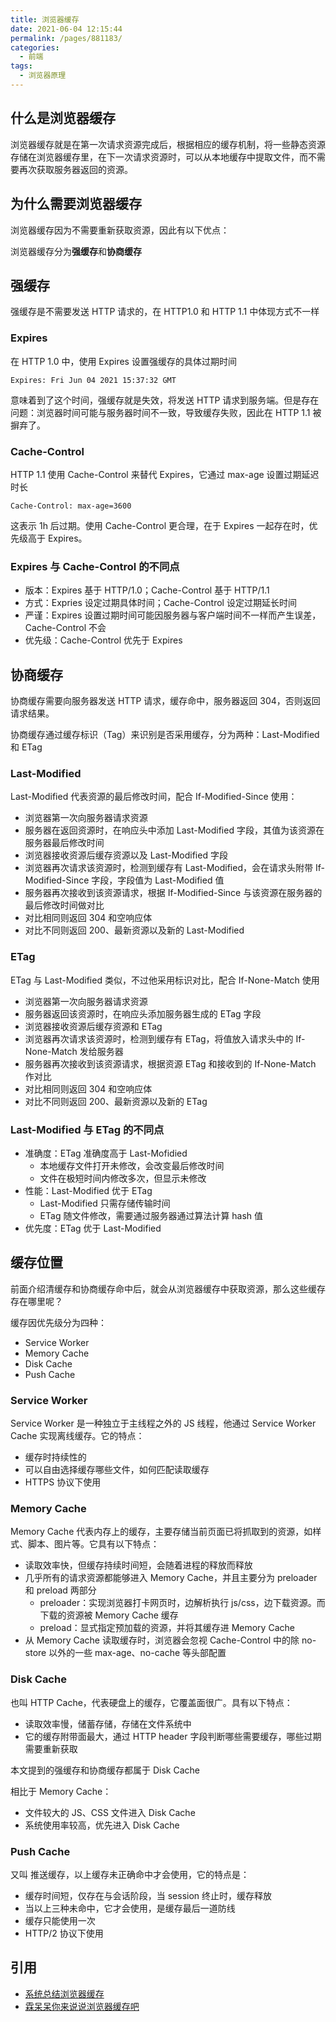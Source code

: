 ```yaml
---
title: 浏览器缓存
date: 2021-06-04 12:15:44
permalink: /pages/881183/
categories:
  - 前端
tags:
  - 浏览器原理
---
```

## 什么是浏览器缓存
浏览器缓存就是在第一次请求资源完成后，根据相应的缓存机制，将一些静态资源存储在浏览器缓存里，在下一次请求资源时，可以从本地缓存中提取文件，而不需要再次获取服务器返回的资源。

## 为什么需要浏览器缓存
浏览器缓存因为不需要重新获取资源，因此有以下优点：

浏览器缓存分为**强缓存**和**协商缓存**

## 强缓存
强缓存是不需要发送 HTTP 请求的，在 HTTP1.0 和 HTTP 1.1 中体现方式不一样

### Expires
在 HTTP 1.0 中，使用 Expires 设置强缓存的具体过期时间
```
Expires: Fri Jun 04 2021 15:37:32 GMT
```
意味着到了这个时间，强缓存就是失效，将发送 HTTP 请求到服务端。但是存在问题：浏览器时间可能与服务器时间不一致，导致缓存失败，因此在 HTTP 1.1 被摒弃了。

### Cache-Control
HTTP 1.1 使用 Cache-Control 来替代 Expires，它通过 max-age 设置过期延迟时长
```
Cache-Control: max-age=3600
```
这表示 1h 后过期。使用 Cache-Control 更合理，在于 Expires 一起存在时，优先级高于 Expires。

### Expires 与 Cache-Control 的不同点
- 版本：Expires 基于 HTTP/1.0；Cache-Control 基于 HTTP/1.1
- 方式：Expries 设定过期具体时间；Cache-Control 设定过期延长时间
- 严谨：Expires 设置过期时间可能因服务器与客户端时间不一样而产生误差，Cache-Control 不会
- 优先级：Cache-Control 优先于 Expires

## 协商缓存
协商缓存需要向服务器发送 HTTP 请求，缓存命中，服务器返回 304，否则返回请求结果。

协商缓存通过缓存标识（Tag）来识别是否采用缓存，分为两种：Last-Modified 和 ETag

### Last-Modified
Last-Modified 代表资源的最后修改时间，配合 If-Modified-Since 使用：
- 浏览器第一次向服务器请求资源
- 服务器在返回资源时，在响应头中添加 Last-Modified 字段，其值为该资源在服务器最后修改时间
- 浏览器接收资源后缓存资源以及 Last-Modified 字段
- 浏览器再次请求该资源时，检测到缓存有 Last-Modified，会在请求头附带 If-Modified-Since 字段，字段值为 Last-Modified 值
- 服务器再次接收到该资源请求，根据 If-Modified-Since 与该资源在服务器的最后修改时间做对比
- 对比相同则返回 304 和空响应体
- 对比不同则返回 200、最新资源以及新的 Last-Modified

### ETag
ETag 与 Last-Modified 类似，不过他采用标识对比，配合 If-None-Match 使用
- 浏览器第一次向服务器请求资源
- 服务器返回该资源时，在响应头添加服务器生成的 ETag 字段
- 浏览器接收资源后缓存资源和 ETag
- 浏览器再次请求该资源时，检测到缓存有 ETag，将值放入请求头中的 If-None-Match 发给服务器
- 服务器再次接收到该资源请求，根据资源 ETag 和接收到的 If-None-Match 作对比
- 对比相同则返回 304 和空响应体
- 对比不同则返回 200、最新资源以及新的 ETag

### Last-Modified 与 ETag 的不同点
- 准确度：ETag 准确度高于 Last-Mofidied
  - 本地缓存文件打开未修改，会改变最后修改时间
  - 文件在极短时间内修改多次，但显示未修改
- 性能：Last-Modified 优于 ETag
  - Last-Modified 只需存储传输时间
  - ETag 随文件修改，需要通过服务器通过算法计算 hash 值
- 优先度：ETag 优于 Last-Modified

## 缓存位置
前面介绍清缓存和协商缓存命中后，就会从浏览器缓存中获取资源，那么这些缓存存在哪里呢？

缓存因优先级分为四种：
- Service Worker
- Memory Cache
- Disk Cache
- Push Cache

### Service Worker
Service Worker 是一种独立于主线程之外的 JS 线程，他通过 Service Worker Cache 实现离线缓存。它的特点：
- 缓存时持续性的
- 可以自由选择缓存哪些文件，如何匹配读取缓存
- HTTPS 协议下使用

### Memory Cache
Memory Cache 代表内存上的缓存，主要存储当前页面已将抓取到的资源，如样式、脚本、图片等。它具有以下特点：
- 读取效率快，但缓存持续时间短，会随着进程的释放而释放
- 几乎所有的请求资源都能够进入 Memory Cache，并且主要分为 preloader 和 preload 两部分
  - preloader：实现浏览器打卡网页时，边解析执行 js/css，边下载资源。而下载的资源被 Memory Cache 缓存
  - preload：显式指定预加载的资源，并将其缓存进 Memory Cache
- 从 Memory Cache 读取缓存时，浏览器会忽视 Cache-Control 中的除 no-store 以外的一些 max-age、no-cache 等头部配置

### Disk Cache
也叫 HTTP Cache，代表硬盘上的缓存，它覆盖面很广。具有以下特点：
- 读取效率慢，储蓄存储，存储在文件系统中
- 它的缓存附带面最大，通过 HTTP header 字段判断哪些需要缓存，哪些过期需要重新获取

本文提到的强缓存和协商缓存都属于 Disk Cache

相比于 Memory Cache：
- 文件较大的 JS、CSS 文件进入 Disk Cache
- 系统使用率较高，优先进入 Disk Cache

### Push Cache
又叫 推送缓存，以上缓存未正确命中才会使用，它的特点是：
- 缓存时间短，仅存在与会话阶段，当 session 终止时，缓存释放
- 当以上三种未命中，它才会使用，是缓存最后一道防线
- 缓存只能使用一次
- HTTP/2 协议下使用

## 引用
- [系统总结浏览器缓存](https://zhuanlan.zhihu.com/p/104486657)
- [霖呆呆你来说说浏览器缓存吧](https://github.com/LinDaiDai/niubility-coding-js/blob/master/%E6%B5%8F%E8%A7%88%E5%99%A8%E5%B7%A5%E4%BD%9C%E5%8E%9F%E7%90%86/%E9%9C%96%E5%91%86%E5%91%86%E4%BD%A0%E6%9D%A5%E8%AF%B4%E8%AF%B4%E6%B5%8F%E8%A7%88%E5%99%A8%E7%BC%93%E5%AD%98%E5%90%A7.md)